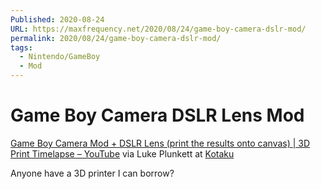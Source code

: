 ```yaml
---
Published: 2020-08-24
URL: https://maxfrequency.net/2020/08/24/game-boy-camera-dslr-mod/
permalink: 2020/08/24/game-boy-camera-dslr-mod/
tags:
  - Nintendo/GameBoy
  - Mod
---
```

# Game Boy Camera DSLR Lens Mod

[Game Boy Camera Mod + DSLR Lens (print the results onto canvas) | 3D Print Timelapse – YouTube](https://www.youtube.com/watch?v=qvKy-yB8j3o&feature=emb_title) via Luke Plunkett at [Kotaku](https://kotaku.com/a-dslr-lens-on-a-game-boy-continues-to-rule-1844795051)

Anyone have a 3D printer I can borrow?
